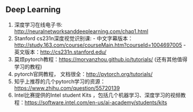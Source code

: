Deep Learning
----------
1. 深度学习在线电子书: http://neuralnetworksanddeeplearning.com/chap1.html
2. Stanford cs231n深度视觉识别课: 
        - 中文字幕版本：http://study.163.com/course/courseMain.htm?courseId=1004697005
        - 英文版本：http://cs231n.stanford.edu/
3. 莫烦pytorch教程：https://morvanzhou.github.io/tutorials/ (还有其他值得学习的教程)
4. pytorch官网教程， 文档很全：http://pytorch.org/tutorials/
5. 知乎上推荐的几个pytorch学习的资源：https://www.zhihu.com/question/55720139
6. Intel比赛提供的Intel student Kits ，包括几个机器学习、深度学习的视频教程：https://software.intel.com/en-us/ai-academy/students/kits